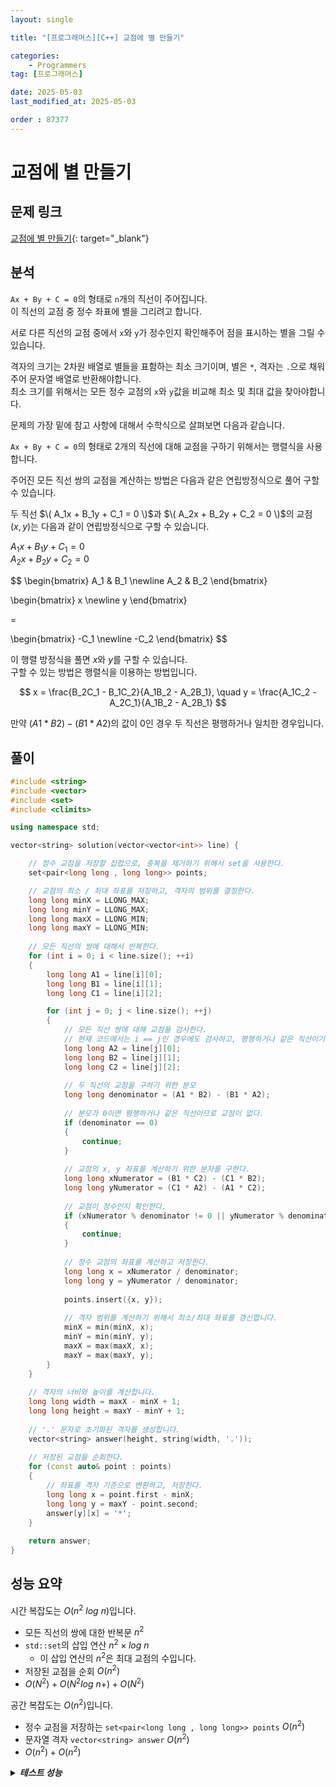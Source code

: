 ```yaml
---
layout: single

title: "[프로그래머스][C++] 교점에 별 만들기"

categories:
    - Programmers
tag: [프로그래머스]

date: 2025-05-03
last_modified_at: 2025-05-03

order : 87377
---
```


# 교점에 별 만들기

## 문제 링크

[교점에 별 만들기](https://school.programmers.co.kr/learn/courses/30/lessons/87377){: target="_blank"}

## 분석

`Ax + By + C = 0`의 형태로 `n`개의 직선이 주어집니다.  
이 직선의 교점 중 정수 좌표에 별을 그리려고 합니다.

서로 다른 직선의 교점 중에서 `x`와 `y`가 정수인지 확인해주어 점을 표시하는 별을 그릴 수 있습니다.

격자의 크기는 2차원 배열로 별들을 표함하는 최소 크기이며, 별은 `*`, 격자는 `.`으로 채워주어 문자열 배열로 반환해야합니다.  
최소 크기를 위해서는 모든 정수 교점의 `x`와 `y`값을 비교해 최소 및 최대 값을 찾아야합니다.

문제의 가장 밑에 참고 사항에 대해서 수학식으로 살펴보면 다음과 같습니다.

`Ax + By + C = 0`의 형태로 2개의 직선에 대해 교점을 구하기 위해서는 행렬식을 사용합니다.

주어진 모든 직선 쌍의 교점을 계산하는 방법은 다음과 같은 연립방정식으로 풀어 구할 수 있습니다.

두 직선 $\( A_1x + B_1y + C_1 = 0 \)$과 $\( A_2x + B_2y + C_2 = 0 \)$의 교점 $(x, y)$는 다음과 같이 연립방정식으로 구할 수 있습니다.

$A_1x + B_1y + C_1 = 0$  
$A_2x + B_2y + C_2 = 0$

$$
\begin{bmatrix}
    A_1 & B_1 \newline 
    A_2 & B_2
\end{bmatrix}

\begin{bmatrix}
    x \newline 
    y
\end{bmatrix}

=

\begin{bmatrix}
    -C_1 \newline 
    -C_2
\end{bmatrix}
$$

이 행렬 방정식을 풀면 $x$와 $y$를 구할 수 있습니다.  
구할 수 있는 방법은 행렬식을 이용하는 방법입니다.

$$
x = \frac{B_2C_1 - B_1C_2}{A_1B_2 - A_2B_1}, \quad
y = \frac{A_1C_2 - A_2C_1}{A_1B_2 - A_2B_1}
$$

만약 $(A1 * B2) - (B1 * A2)$의 값이 0인 경우 두 직선은 평행하거나 일치한 경우입니다.

## 풀이

```cpp
#include <string>
#include <vector>
#include <set>
#include <climits>

using namespace std;

vector<string> solution(vector<vector<int>> line) {

    // 정수 교점을 저장할 집합으로, 중복을 제거하기 위해서 set을 사용한다.
    set<pair<long long , long long>> points;

    // 교점의 최소 / 최대 좌표를 저장하고, 격자의 범위를 결정한다.
    long long minX = LLONG_MAX;
    long long minY = LLONG_MAX;
    long long maxX = LLONG_MIN;
    long long maxY = LLONG_MIN;
    
    // 모든 직선의 쌍에 대해서 반복한다.
    for (int i = 0; i < line.size(); ++i)
    {
        long long A1 = line[i][0];
        long long B1 = line[i][1];
        long long C1 = line[i][2];

        for (int j = 0; j < line.size(); ++j)
        {
            // 모든 직선 쌍에 대해 교점을 검사한다.
            // 현재 코드에서는 i == j인 경우에도 검사하고, 평행하거나 같은 직선이기 때문에 continue 처리됩니다.
            long long A2 = line[j][0];
            long long B2 = line[j][1];
            long long C2 = line[j][2];
            
            // 두 직선의 교점을 구하기 위한 분모
            long long denominator = (A1 * B2) - (B1 * A2);
            
            // 분모가 0이면 평행하거나 같은 직선이므로 교점이 없다.
            if (denominator == 0)
            {
                continue;
            }
            
            // 교점의 x, y 좌표를 계산하기 위한 분자를 구한다.
            long long xNumerator = (B1 * C2) - (C1 * B2);
            long long yNumerator = (C1 * A2) - (A1 * C2);
            
            // 교점이 정수인지 확인한다.
            if (xNumerator % denominator != 0 || yNumerator % denominator != 0)
            {
                continue;
            }
            
            // 정수 교점의 좌표를 계산하고 저장한다.
            long long x = xNumerator / denominator;
            long long y = yNumerator / denominator;
            
            points.insert({x, y});
            
            // 격자 범위를 계산하기 위해서 최소/최대 좌표를 갱신합니다.
            minX = min(minX, x);
            minY = min(minY, y);
            maxX = max(maxX, x);
            maxY = max(maxY, y);
        }
    }
    
    // 격자의 너비와 높이를 계산합니다.
    long long width = maxX - minX + 1;
    long long height = maxY - minY + 1;
    
    // '.' 문자로 초기화된 격자를 생성합니다.
    vector<string> answer(height, string(width, '.'));
    
    // 저장된 교점을 순회한다.
    for (const auto& point : points)
    {
        // 좌표를 격자 기준으로 변환하고, 저장한다.
        long long x = point.first - minX;
        long long y = maxY - point.second;
        answer[y][x] = '*';
    }
    
    return answer;
}
```

## 성능 요약

시간 복잡도는 $O(n^2 \ log \ n)$입니다.

- 모든 직선의 쌍에 대한 반복문 $n^2$
- `std::set`의 삽입 연산 $n^2 \times log \ n$
    + 이 삽입 연산의 $n^2$은 최대 교점의 수입니다.
- 저장된 교점을 순회 $O(n^2)$
- $O(N^2) + O(N^2 log \ n +) + O(N^2)$

공간 복잡도는 $O(n^2)$입니다.

- 정수 교점을 저장하는 `set<pair<long long , long long>> points` $O(n^2)$
- 문자열 격자 `vector<string> answer` $O(n^2)$
- $O(n^2) + O(n^2)$

<details>
<summary><h5 style="display: inline;">테스트 성능</h5></summary>
<div markdown="1">

테스트 1 〉 통과 (0.03ms, 3.67MB)  
테스트 2 〉 통과 (0.49ms, 4.27MB)  
테스트 3 〉 통과 (0.02ms, 4.08MB)  
테스트 4 〉 통과 (0.75ms, 4.88MB)  
테스트 5 〉 통과 (0.31ms, 4.03MB)  
테스트 6 〉 통과 (0.10ms, 4.16MB)  
테스트 7 〉 통과 (0.40ms, 4.14MB)  
테스트 8 〉 통과 (0.02ms, 4.14MB)  
테스트 9 〉 통과 (6.97ms, 4.13MB)  
테스트 10 〉 통과 (6.23ms, 4.21MB)  
테스트 11 〉 통과 (7.41ms, 4.02MB)  
테스트 12 〉 통과 (8.75ms, 4.21MB)  
테스트 13 〉 통과 (11.07ms, 4.2MB)  
테스트 14 〉 통과 (7.80ms, 4.2MB)  
테스트 15 〉 통과 (8.10ms, 4.2MB)  
테스트 16 〉 통과 (10.22ms, 3.75MB)  
테스트 17 〉 통과 (7.65ms, 4.21MB)  
테스트 18 〉 통과 (8.77ms, 4.15MB)  
테스트 19 〉 통과 (7.84ms, 4.13MB)  
테스트 20 〉 통과 (7.02ms, 4.21MB)  
테스트 21 〉 통과 (6.19ms, 4.46MB)  
테스트 22 〉 통과 (0.01ms, 4.21MB)  
테스트 23 〉 통과 (0.01ms, 4.14MB)  
테스트 24 〉 통과 (0.01ms, 4.21MB)  
테스트 25 〉 통과 (0.01ms, 4.21MB)  
테스트 26 〉 통과 (0.01ms, 4.2MB)  
테스트 27 〉 통과 (0.01ms, 4.14MB)  
테스트 28 〉 통과 (0.01ms, 4.2MB)  
테스트 29 〉 통과 (0.01ms, 4.19MB)  

</div>
</details>